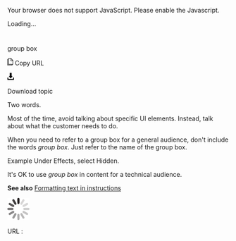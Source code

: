 Your browser does not support JavaScript. Please enable the Javascript.

Loading...

# 

group box

![Copy URL](group-box_files/Copy.png)
Copy URL

![Download](group-box_files/Download.png)

Download topic

Two words.

Most of the time, avoid talking about specific UI elements. Instead, talk about what the customer needs to do. 

When you need to refer to a group box for a general audience, don't include the words *group box*. Just refer to the name of the group box. 

Example Under Effects, select Hidden.

It's OK to use *group box* in content for a technical audience.

**See also** [Formatting text in instructions](https://worldready.cloudapp.net/Styleguide/Read?id=2700&topicid=29014)

![In progress](group-box_files/activity-large.gif)

URL :
